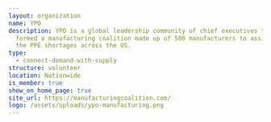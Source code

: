 ```yaml
---
layout: organization
name: YPO
description: YPO is a global leadership community of chief executives that has
  formed a manufacturing coalition made up of 500 manufacturers to assist with
  the PPE shortages across the US.
type:
  - connect-demand-with-supply
structure: volunteer
location: Nationwide
is_member: true
show_on_home_page: true
site_url: https://manufacturingcoalition.com/
logo: /assets/uploads/ypo-manufacturing.png
---
```

